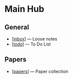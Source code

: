# Main Hub

## General

- [[inbox]] — Loose notes
- [[todo]] — To Do List

## Papers

- [[papers]] — Paper collection

[//begin]: # "Autogenerated link references for markdown compatibility"
[inbox]: inbox "Inbox"
[todo]: todo "Todo"
[papers]: papers "Papers"
[//end]: # "Autogenerated link references"